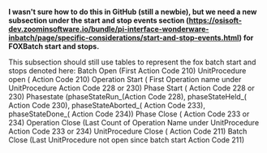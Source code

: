 **I wasn't sure how to do this in GitHub (still a newbie), but we need a new subsection under the start and stop events section (https://osisoft-dev.zoominsoftware.io/bundle/pi-interface-wonderware-inbatch/page/specific-considerations/start-and-stop-events.html) for FOXBatch start and stops.**

This subsection should still use tables to represent the fox batch start and stops denoted here: 
Batch Open (First Action Code 210)
  UnitProcedure open ( Action Code 210)
    Operation Start ( First Operation name under UnitProcedure Action Code 228 or 230)
      Phase Start ( Action Code 228 or 230)
        Phasestate (phaseStateRun_(Action Code 228), 
          phaseStateHeld_( Action Code 230),
          phaseStateAborted_( Action Code 233),
        phaseStateDone_( Action Code 234))
      Phase Close ( Action Code 233 or 234)
    Operation Close (Last Count of Operation Name under UnitProcedure Action Code 233 or 234)
  UnitProcedure Close ( Action Code 211)
Batch Close (Last UnitProcedure not open since batch start Action Code 211)

